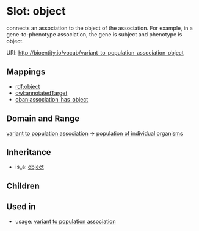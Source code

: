 # Slot: object


connects an association to the object of the association. For example, in a gene-to-phenotype association, the gene is subject and phenotype is object.

URI: http://bioentity.io/vocab/variant_to_population_association_object
## Mappings

 * [rdf:object](http://purl.obolibrary.org/obo/rdf_object)
 * [owl:annotatedTarget](http://purl.obolibrary.org/obo/owl_annotatedTarget)
 * [oban:association_has_object](http://purl.obolibrary.org/obo/oban_association_has_object)
## Domain and Range

[variant to population association](VariantToPopulationAssociation.md) -> [population of individual organisms](PopulationOfIndividualOrganisms.md)
## Inheritance

 *  is_a: [object](object.md)
## Children

## Used in

 *  usage: [variant to population association](VariantToPopulationAssociation.md)
